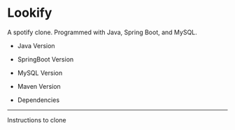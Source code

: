 # Lookify
A spotify clone. Programmed with Java, Spring Boot, and MySQL.

* Java Version
* SpringBoot Version
* MySQL Version
* Maven Version


* Dependencies

------------------------------------------------------------------------------------------------------------------------------

Instructions to clone

